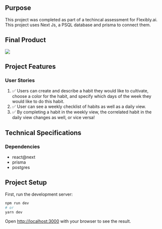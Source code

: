 ## Purpose
This project was completed as part of a techincal assessment for Flexibly.ai. This project uses Next Js, a PSQL database and prisma to connect them.

## Final Product
![](https://github.com/EbukaMoneme/habit-tracker/blob/main/docs/habit-tracker-video.gif?raw=true)

## Project Features
### User Stories

1. ✅ Users can create and describe a habit they would like to cultivate, choose a color for the habit, and specify which days of the week they would like to do this habit.
2. ✅ User can see a weekly checklist of habits as well as a daily view.
3. ✅ By completing a habit in the weekly view, the correlated habit in the daily view changes as well, or vice versa!

## Technical Specifications

### Dependencies

- react@next
- prisma
- postgres

## Project Setup

First, run the development server:

```bash
npm run dev
# or
yarn dev
```

Open [http://localhost:3000](http://localhost:3000) with your browser to see the result.
